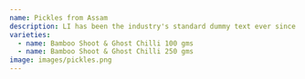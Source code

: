 ```yaml
---
name: Pickles from Assam
description: LI has been the industry's standard dummy text ever since the 1500s.
varieties:
  - name: Bamboo Shoot & Ghost Chilli 100 gms
  - name: Bamboo Shoot & Ghost Chilli 250 gms
image: images/pickles.png
---
```

